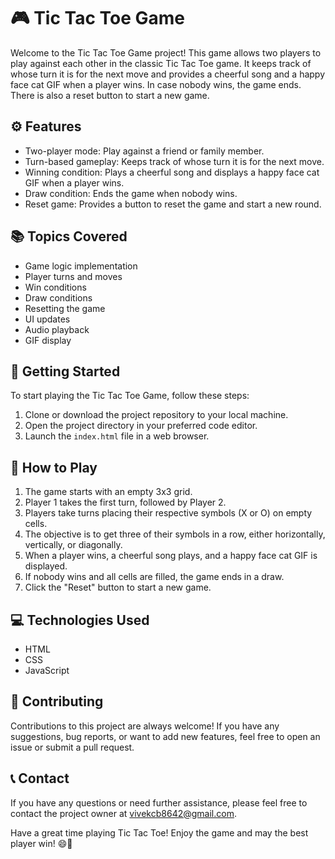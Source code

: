 # 🎮 Tic Tac Toe Game

Welcome to the Tic Tac Toe Game project! This game allows two players to play against each other in the classic Tic Tac Toe game. It keeps track of whose turn it is for the next move and provides a cheerful song and a happy face cat GIF when a player wins. In case nobody wins, the game ends. There is also a reset button to start a new game.

## ⚙️ Features

- Two-player mode: Play against a friend or family member.
- Turn-based gameplay: Keeps track of whose turn it is for the next move.
- Winning condition: Plays a cheerful song and displays a happy face cat GIF when a player wins.
- Draw condition: Ends the game when nobody wins.
- Reset game: Provides a button to reset the game and start a new round.

## 📚 Topics Covered

- Game logic implementation
- Player turns and moves
- Win conditions
- Draw conditions
- Resetting the game
- UI updates
- Audio playback
- GIF display

## 🚀 Getting Started

To start playing the Tic Tac Toe Game, follow these steps:

1. Clone or download the project repository to your local machine.
2. Open the project directory in your preferred code editor.
3. Launch the `index.html` file in a web browser.

## 🎯 How to Play

1. The game starts with an empty 3x3 grid.
2. Player 1 takes the first turn, followed by Player 2.
3. Players take turns placing their respective symbols (X or O) on empty cells.
4. The objective is to get three of their symbols in a row, either horizontally, vertically, or diagonally.
5. When a player wins, a cheerful song plays, and a happy face cat GIF is displayed.
6. If nobody wins and all cells are filled, the game ends in a draw.
7. Click the "Reset" button to start a new game.

## 💻 Technologies Used

- HTML
- CSS
- JavaScript

## 🤝 Contributing

Contributions to this project are always welcome! If you have any suggestions, bug reports, or want to add new features, feel free to open an issue or submit a pull request.

## 📞 Contact

If you have any questions or need further assistance, please feel free to contact the project owner at vivekcb8642@gmail.com.

Have a great time playing Tic Tac Toe! Enjoy the game and may the best player win! 😄🎉


